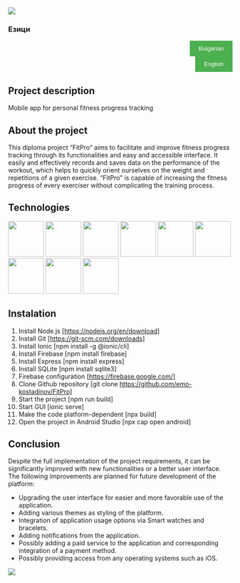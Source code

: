 <img src="https://capsule-render.vercel.app/api?type=waving&height=260&color=gradient&text=FitPro&fontSize=80&animation=fadeIn" />

### Езици

<div style="text-align: right;">
  <a href="/BG/README.md">
    <button style="background-color: #4CAF50; border: none; color: white; padding: 10px 20px; text-align: center; text-decoration: none; display: inline-block; cursor: pointer;">
      Bulgarian
    </button>
  </a>
</div>

<div style="text-align: right;">
  <a href="/EN/README.md">
    <button style="background-color: #4CAF50; border: none; color: white; padding: 10px 20px; text-align: center; text-decoration: none; display: inline-block; cursor: pointer;">
      English
    </button>
  </a>
</div>

## Project description
Mobile app for personal fitness progress tracking

## About the project
This diploma project “FitPro” aims to facilitate and improve fitness progress tracking through its functionalities and easy and accessible interface. It easily and effectively records and saves data on the performance of the workout, which helps to quickly orient ourselves on the weight and repetitions of a given exercise. “FitPro” is capable of increasing the fitness progress of every exerciser without complicating the training process.

## Technologies
<img src="https://cdn.jsdelivr.net/gh/devicons/devicon@latest/icons/vscode/vscode-original.svg" width="80" height="80"/> <img src="https://cdn.jsdelivr.net/gh/devicons/devicon@latest/icons/androidstudio/androidstudio-original.svg" width="80" height="80"/> <img src="https://cdn.jsdelivr.net/gh/devicons/devicon@latest/icons/nodejs/nodejs-original-wordmark.svg" width="80" height="80"/> 
            <img src="https://cdn.jsdelivr.net/gh/devicons/devicon@latest/icons/express/express-original.svg" width="80" height="80"/> 
            <img src="https://cdn.jsdelivr.net/gh/devicons/devicon@latest/icons/sqlite/sqlite-original.svg" width="80" height="80"/> 
            <img src="https://cdn.jsdelivr.net/gh/devicons/devicon@latest/icons/react/react-original.svg" width="80" height="80"/>
            <img src="https://cdn.jsdelivr.net/gh/devicons/devicon@latest/icons/ionic/ionic-original.svg" width="80" height="80"/>
            <img src="https://cdn.jsdelivr.net/gh/devicons/devicon@latest/icons/git/git-original-wordmark.svg" width="80" height="80"/>
            <img src="https://cdn.jsdelivr.net/gh/devicons/devicon@latest/icons/firebase/firebase-original-wordmark.svg" width="80" height="80"/>

## Instalation

1. Install Node.js [https://nodejs.org/en/download]
2. Install Git [https://git-scm.com/downloads]
3. Install Ionic [npm install -g @ionic/cli]
4. Install Firebase [npm install firebase]
5. Install Express [npm install express]
6. Install SQLite [npm install sqlite3]
7. Firebase configuration [https://firebase.google.com/]
8. Clone Github repository [git clone https://github.com/emo-kostadinov/FitPro]
9. Start the project [npm run build]
10. Start GUI [ionic serve]
11. Make the code platform-dependent [npx build]
12. Open the project in Android Studio [npx cap open android]

## Conclusion 

Despite the full implementation of the project requirements, it can be significantly improved with new functionalities or a better user interface. The following improvements are planned for future development of the platform:

 - Upgrading the user interface for easier and more favorable use of the application.
 - Adding various themes as styling of the platform.
 - Integration of application usage options via Smart watches and bracelets.
 - Adding notifications from the application.
 - Possibly adding a paid service to the application and corresponding integration of a payment method.
 - Possibly providing access from any operating systems such as iOS.
    
<img src="https://capsule-render.vercel.app/api?type=waving&height=140&color=gradient&section=footer" />
